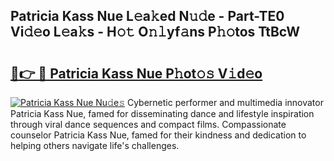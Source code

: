 ## Patricia Kass Nue L𝚎a𝚔ed N𝚞𝚍e - Part-TE0 Vi𝚍𝚎o L𝚎a𝚔s - H𝚘𝚝 O𝚗𝚕yf𝚊ns P𝚑𝚘tos TtBcW

# <h2><a href="http://kfeajz.oniu.top/?m=Patricia+Kass+Nue">🔗👉 🔴 Patricia Kass Nue P𝚑ot𝚘𝚜 V𝚒d𝚎o</a></h2>

[![Patricia Kass Nue Nu𝚍e𝚜](https://i.imgur.com/0qMVB7G.gif)](http://kfeajz.oniu.top/?m=Patricia+Kass+Nue)
Cybernetic performer and multimedia innovator Patricia Kass Nue, famed for disseminating dance and lifestyle inspiration through viral dance sequences and compact films. Compassionate counselor Patricia Kass Nue, famed for their kindness and dedication to helping others navigate life's challenges.  
